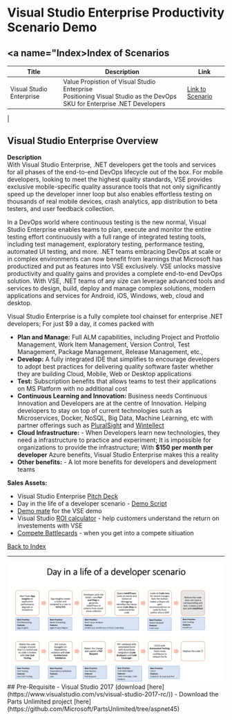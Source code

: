 # Visual Studio Enterprise Productivity Scenario Demo

## <a name="Index></a>Index of Scenarios
|Title|Description|Link|
|-----|-----------|----|
|Visual Studio Enterprise|Value Propistion of Visual Studio Enterprise<br>Positioning Visual Studio as the DevOps SKU for Enterprise .NET Developers|[Link to Scenario](#vsentoverview)|
|

## <a name="vsentoverview"></a>Visual Studio Enterprise Overview
**Description**  
With Visual Studio Enterprise, .NET developers get the tools and services for all phases of the end-to-end DevOps lifecycle out of the box. For mobile developers, looking to meet the highest quality standards, VSE provides exclusive mobile-specific quality assurance tools that not only significantly speed up the developer inner loop but also enables effortless testing on thousands of real mobile devices, crash analytics, app distribution to beta testers, and user feedback collection.

In a DevOps world where continuous testing is the new normal, Visual Studio Enterprise enables teams to plan, execute and monitor the entire testing effort continuously with a full range of integrated testing tools, including test management, exploratory testing, performance testing, automated UI testing, and more. .NET teams embracing DevOps at scale or in complex environments can now benefit from learnings that Microsoft has productized and put as features into VSE exclusively. VSE unlocks massive productivity and quality gains and provides a complete end-to-end DevOps solution. With VSE, .NET teams of any size can leverage advanced tools and services to design, build, deploy and manage complex solutions, modern applications and services for Android, iOS, Windows, web, cloud and desktop.

Visual Studio Enterprise is a fully complete tool chainset for enterprise .NET developers; For just $9 a day, it comes packed with    
- **Plan and Manage:** Full ALM capabilities, including Project and Protfolio Management, Work Item Management, Version Control, Test Management, Package Management, Release Management, etc.,
- **Develop:** A fully integrated IDE that simplifies to encourage developers to adopt best practices for delivering quality software faster whether they are building Cloud, Mobile, Web or Desktop applications
- **Test:** Subscription benefits that allows teams to test their applications on MS Platform with no additional cost
- **Continuous Learning and Innovation:** Business needs Continuous Innovation and Developers are at the centre of Innovation. Helping developers to stay on top of current technologies such as Microservices, Docker, NoSQL, Big Data, Machine Learning, etc with partner offerings such as [PluralSight]() and [Wintellect]()
- **Cloud Infrastructure:** - When Developers learn new technologies, they need a infrastructure to practice and experiment; It is impossible for organizations to provide the infrastructure; With **$150 per month per developer** Azure benefits, Visual Studio Enterprise makes this a reality
- **Other benefits:**  - A lot more benefits for developers and development teams

**Sales Assets:**   
- Visual Studio Enterprise [Pitch Deck]()
- Day in the life of a developer scenario - [Demo Script]()
- [Demo mate]() for the VSE demo
- Visual Studio [ROI calculator]() - help customers understand the return on investements with VSE
- [Compete Battlecards]() -  when you get into a compete sitiuation

[Back to Index](#index)

----------
<img src="images/VSE_Prod_Scenario.png">
## Pre-Requisite
- Visual Studio 2017 (download [here](https://www.visualstudio.com/vs/visual-studio-2017-rc/))
- Download the Parts Unlimited project [here](https://github.com/Microsoft/PartsUnlimited/tree/aspnet45)

